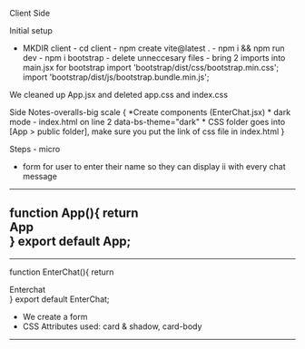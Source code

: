 Client Side 

Initial setup

* MKDIR client - cd client - npm create vite@latest . - npm i && npm run dev - npm i bootstrap - delete unneccesary files - bring 2 imports into main.jsx for bootstrap
    import 'bootstrap/dist/css/bootstrap.min.css';
    import 'bootstrap/dist/js/bootstrap.bundle.min.js';

We cleaned up App.jsx and deleted app.css and index.css

Side Notes-overalls-big scale {
    *Create components (EnterChat.jsx)
    * dark mode - index.html on line 2 data-bs-theme="dark"
    * CSS folder goes into [App > public folder], make sure you put the link of css file in index.html
}

Steps - micro 
* form for user to enter their name so they can display ii
    with every chat message

----------------
function App(){
    return <div>App</div>
}
export default App;
-----------------

-----------------
function EnterChat(){
    return <div>Enterchat</div>
}
export default EnterChat;

* We create a form
* CSS Attributes used: card & shadow, card-body
----------------